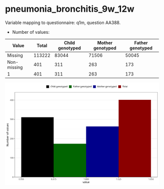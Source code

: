 # pneumonia_bronchitis_9w_12w
Variable mapping to questionnaire: q1m, question AA388.
- Number of values:

| Value | Total | Child genotyped | Mother genotyped | Father genotyped |
| ----- | ----- | --------------- | ---------------- | ---------------- |
| Missing | 113222 | 83044 | 71506 | 50045 |
| Non-missing | 401 | 311 | 263 | 173 |
| 1 | 401 | 311 | 263 | 173 |



![](pneumonia_bronchitis_9w_12w_n.png)



